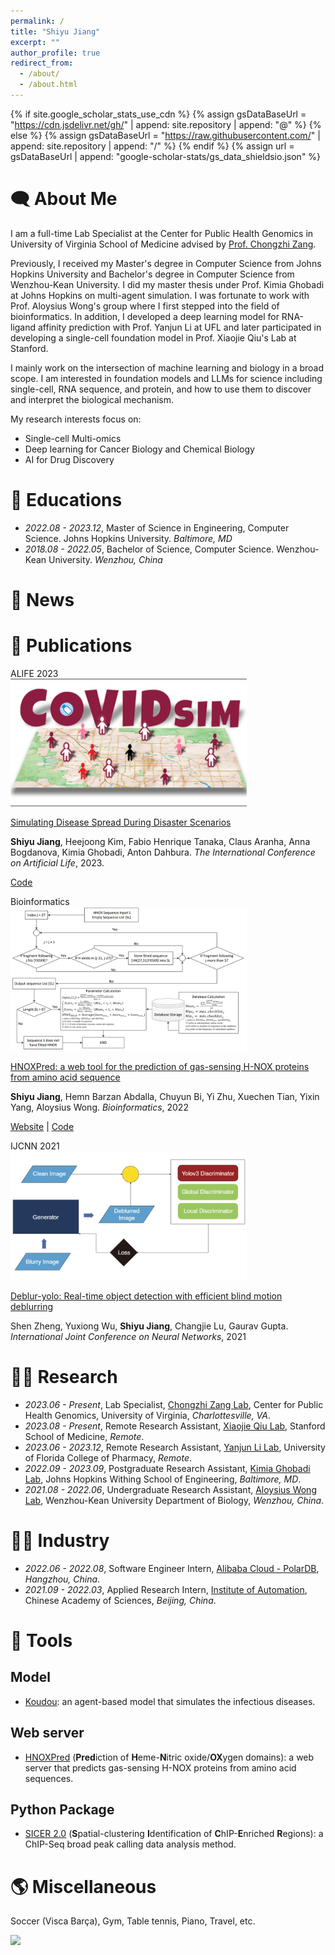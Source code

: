 ```yaml
---
permalink: /
title: "Shiyu Jiang"
excerpt: ""
author_profile: true
redirect_from: 
  - /about/
  - /about.html
---
```


{% if site.google_scholar_stats_use_cdn %}
{% assign gsDataBaseUrl = "https://cdn.jsdelivr.net/gh/" | append: site.repository | append: "@" %}
{% else %}
{% assign gsDataBaseUrl = "https://raw.githubusercontent.com/" | append: site.repository | append: "/" %}
{% endif %}
{% assign url = gsDataBaseUrl | append: "google-scholar-stats/gs_data_shieldsio.json" %}

<span class='anchor' id='about-me'></span>

# 🗨 About Me
I am a full-time Lab Specialist at the Center for Public Health Genomics in University of Virginia School of Medicine
advised by [Prof. Chongzhi Zang](https://zanglab.github.io/index.htm).

Previously, I received my Master's degree in Computer Science from Johns Hopkins University and 
Bachelor's degree in Computer Science from Wenzhou-Kean University. 
I did my master thesis under Prof. Kimia Ghobadi at Johns Hopkins on multi-agent simulation.
I was fortunate to work with Prof. Aloysius Wong's group where I first stepped into the field of bioinformatics. 
In addition, I developed a deep learning model for RNA-ligand affinity prediction with Prof. Yanjun Li at UFL 
and later participated in developing a single-cell foundation model in Prof. Xiaojie Qiu's Lab at Stanford.

I mainly work on the intersection of machine learning and biology in a broad scope. I am interested in foundation 
models and LLMs for science including single-cell, RNA sequence, and protein, and how to use them to discover and 
interpret the biological mechanism.

My research interests focus on:
- Single-cell Multi-omics
- Deep learning for Cancer Biology and Chemical Biology
- AI for Drug Discovery

[//]: # (- Artificial Life)

# 📖 Educations

[//]: # (- *2024.08 - Present*, Doctor of Philosophy, Computational Biology.)
- *2022.08 - 2023.12*, Master of Science in Engineering, Computer Science. Johns Hopkins University. *Baltimore, MD* 
- *2018.08 - 2022.05*, Bachelor of Science, Computer Science. Wenzhou-Kean University. *Wenzhou, China*

# 📰 News

[//]: # (- *2024.08*: )
[//]: # (- *2024.06*: The follow-up work of building an emotion model for [Koudou]&#40;https://github.com/caranha/Koudou&#41; has been accepted by ALIFE 2024. )
[//]: # (- *2024.03*: [ContraBind]&#40;&#41;, a contrastive learning based model for RNA-small molecules binding affinity prediction has been published as a preprint.)
[//]: # (- *2024.03*: [REFEREE]&#40;&#41;, a federated learning based single-cell foundation model has been published as a preprint.)
[//]: # (- *2024.03*: SICER2, a redesigned ChIP-seq broad peak calling tool, has been updated &#40;check the [Documentation]&#40;https://zanglab.github.io/SICER2/&#41;&#41;.)
[//]: # (- *2023.07*: The work to build based on a multi-agent model for pandemic simulation, [Koudou]&#40;https://github.com/caranha/Koudou&#41;, has been accepted by ALIFE 2023.)

# 📝 Publications

[//]: # (<div class='paper-box'><div class='paper-box-image'><div><div class="badge">bioRxiv</div><img src='images/nanoplastics.png' alt="sym" width="75%"></div></div>)

[//]: # (<div class='paper-box-text' markdown="1">)

[//]: # ()
[//]: # ([....]&#40;&#41;)

[//]: # ()
[//]: # (Haoxin Ye, **Shiyu Jiang**, ... and Tianxin Yang<sup>&ast;</sup>. *Preprint*, 2024.)

[//]: # ()
[//]: # ([Code]&#40;https://github.com/Haoxin01/ML_Nanoplastics_MPNs_SERS&#41;)

[//]: # ()
[//]: # (</div>)

[//]: # (</div>)


[//]: # (<div class='paper-box'><div class='paper-box-image'><div><div class="badge">bioRxiv</div><img src='images/complex.png' alt="sym" width="75%"></div></div>)

[//]: # (<div class='paper-box-text' markdown="1">)

[//]: # ()
[//]: # ([Contrastive learning predicts binding affinity between RNA sequences and ligands through adapting foundation models]&#40;&#41;)

[//]: # ()
[//]: # (**Shiyu Jiang**, ... and Yanjun Li<sup>&ast;</sup>. *Preprint*, 2024.)

[//]: # ()
[//]: # ([Code]&#40;&#41;)

[//]: # ()
[//]: # (</div>)

[//]: # (</div>)


[//]: # (<div class='paper-box'><div class='paper-box-image'><div><div class="badge">bioRxiv</div><img src='images/sctab.png' alt="sym" width="75%"></div></div>)

[//]: # (<div class='paper-box-text' markdown="1">)

[//]: # ()
[//]: # ([REFEREE: A privacy-preserving federated foundation model for single-cell analysis via tabular learning]&#40;&#41;)

[//]: # ()
[//]: # (Jiayuan Ding<sup>†</sup>, Jianhui Lin<sup>†</sup>, **Shiyu Jiang<sup>†</sup>**, Yixin Wang, Yuzhen Mao, Lingfeng Shen, Jiliang Tang<sup>&ast;</sup>, Min Li<sup>&ast;</sup>, and Xiaojie Qiu<sup>&ast;</sup>. *Preprint*, 2024.)

[//]: # ()
[//]: # ([Code]&#40;https://github.com/OmicsML/scTab&#41;)

[//]: # ()
[//]: # (</div>)

[//]: # (</div>)


[//]: # (<div class='paper-box'><div class='paper-box-image'><div><div class="badge">Bioinformatics</div><img src='images/sicer2.png' alt="sym" width="75%"></div></div>)

[//]: # (<div class='paper-box-text' markdown="1">)

[//]: # ()
[//]: # ([SICER 2.0: a redesigned ChIP-seq broad peak identified tool with enhanced FDR control and accelerated performance]&#40;&#41;)

[//]: # ()
[//]: # (**Shiyu Jiang**, Jin Yong Yoo, Yiren Wang, and Chongzhi Zang<sup>&ast;</sup>. *Bioinformatics*, 2024.)

[//]: # ()
[//]: # ([Doc]&#40;https://zanglab.github.io/SICER2/&#41; | [Code]&#40;https://github.com/zanglab/SICER2&#41;)

[//]: # ()
[//]: # (</div>)

[//]: # (</div>)


<div class='paper-box'><div class='paper-box-image'><div><div class="badge">ALIFE 2023</div><img src='images/covid_sim.png' alt="sym" width="75%"></div></div>
<div class='paper-box-text' markdown="1">

[Simulating Disease Spread During Disaster Scenarios](https://direct.mit.edu/isal/proceedings/isal/35/123/116938)

**Shiyu Jiang**, Heejoong Kim, Fabio Henrique Tanaka, Claus Aranha, Anna Bogdanova, Kimia Ghobadi, Anton Dahbura. *The International Conference on Artificial Life*, 2023.

[Code](https://github.com/caranha/Koudou/tree/ALIFE_2023)

</div>
</div>

<div class='paper-box'><div class='paper-box-image'><div><div class="badge">Bioinformatics</div><img src='images/bioinformatics2022.png' alt="sym" width="75%"></div></div>
<div class='paper-box-text' markdown="1">

[HNOXPred: a web tool for the prediction of gas-sensing H-NOX proteins from amino acid sequence](https://academic.oup.com/bioinformatics/article/38/19/4643/6673135)

**Shiyu Jiang**, Hemn Barzan Abdalla, Chuyun Bi, Yi Zhu, Xuechen Tian, Yixin Yang, Aloysius Wong. *Bioinformatics*, 2022

[Website](https://www.hnoxpred.com/) | [Code](https://github.com/JasonJiangs/HNOX_Pred)
</div>
</div>

<div class='paper-box'><div class='paper-box-image'><div><div class="badge">IJCNN 2021</div><img src='images/ijcnn.png' alt="sym" width="75%"></div></div>
<div class='paper-box-text' markdown="1">

[Deblur-yolo: Real-time object detection with efficient blind motion deblurring](https://ieeexplore.ieee.org/abstract/document/9534352)

Shen Zheng, Yuxiong Wu, **Shiyu Jiang**, Changjie Lu, Gaurav Gupta. *International Joint Conference on Neural Networks*, 2021

</div>
</div>

[comment]: <> (# 🎖 Honors and Awards)

[comment]: <> (- *2021.10* Lorem ipsum dolor sit amet, consectetur adipiscing elit. Vivamus ornare aliquet ipsum, ac tempus justo dapibus sit amet. )

[comment]: <> (- *2021.09* Lorem ipsum dolor sit amet, consectetur adipiscing elit. Vivamus ornare aliquet ipsum, ac tempus justo dapibus sit amet. )

# 🧑‍💻 Research
- *2023.06 - Present*, Lab Specialist, [Chongzhi Zang Lab](https://zanglab.github.io/index.htm), Center for Public Health Genomics, University of Virginia, *Charlottesville, VA*.
- *2023.08 - Present*, Remote Research Assistant, [Xiaojie Qiu Lab](https://www.devo-evo.com/), Stanford School of Medicine, *Remote*.
- *2023.06 - 2023.12*, Remote Research Assistant, [Yanjun Li Lab](https://yanjun-li.com/index.html), University of Florida College of Pharmacy, *Remote*.
- *2022.09 - 2023.09*, Postgraduate Research Assistant, [Kimia Ghobadi Lab](https://systems.jhu.edu/kimia/), Johns Hopkins Withing School of Engineering, *Baltimore, MD*.
- *2021.08 - 2022.06*, Undergraduate Research Assistant, [Aloysius Wong Lab](https://csmt.wku.edu.cn/en/node/1777), Wenzhou-Kean University Department of Biology, *Wenzhou, China*.

# 🧑‍💻 Industry
- *2022.06 - 2022.08*, Software Engineer Intern, [Alibaba Cloud - PolarDB](https://www.alibabacloud.com/product/polardb), *Hangzhou, China*.
- *2021.09 - 2022.03*, Applied Research Intern, [Institute of Automation](https://people.ucas.edu.cn/~zhenshen?language=en), Chinese Academy of Sciences, *Beijing, China*.


# 🔨 Tools
## Model
- [Koudou](https://github.com/caranha/Koudou): 
  an agent-based model that simulates the infectious diseases.

[//]: # (- [REFEREE]&#40;https://github.com/OmicsML/scTab&#41; &#40;&#41;:)

[//]: # (  a federated foundation model for single-cell.)

[//]: # (- []&#40;&#41;:)

[//]: # (  a contrastive learning based model for RNA-small molecule binding affinity prediction.)
## Web server
- [HNOXPred](https://github.com/JasonJiangs/HNOX_Pred) (**Pred**iction of **H**eme-**N**itric oxide/**OX**ygen domains):
  a web server that predicts gas-sensing H-NOX proteins from amino acid sequences.

## Python Package
- [SICER 2.0](https://zanglab.github.io/SICER2/) (**S**patial-clustering **I**dentification of **C**hIP-**E**nriched **R**egions):
  a ChIP-Seq broad peak calling data analysis method.

# 🌎 Miscellaneous
Soccer (Visca Barça), Gym, Table tennis, Piano, Travel, etc.

<body>
  <a href="https://clustrmaps.com/site/1bt6x"  title="Visit tracker" >
    <img src="//www.clustrmaps.com/map_v2.png?d=aGpjzbKbHZT-5oLEhHvcK0igPnT7IvQmYxySQX6oPb4&cl=ffffff" />
  </a>
</body>